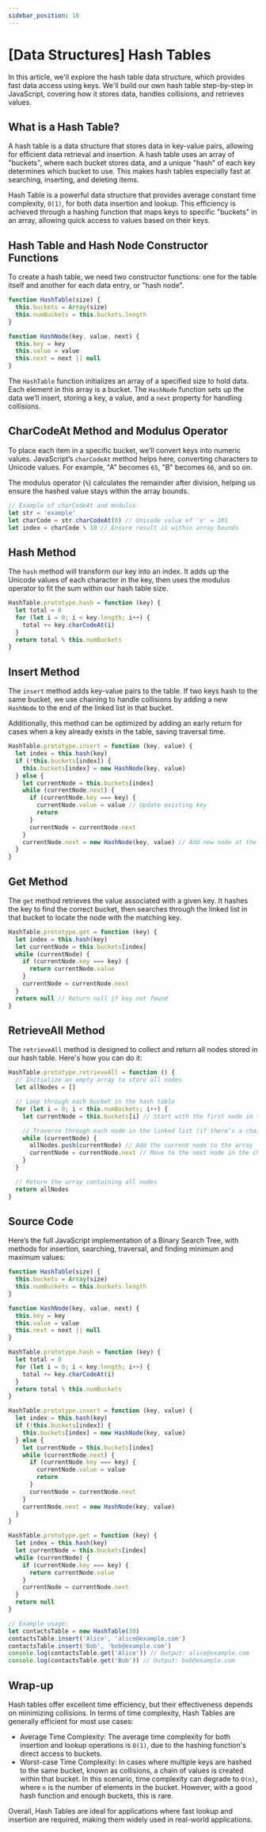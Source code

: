 ```yaml
---
sidebar_position: 18
---
```


# [Data Structures] Hash Tables

In this article, we'll explore the hash table data structure, which provides fast data access using keys. We'll build our own hash table step-by-step in JavaScript, covering how it stores data, handles collisions, and retrieves values.

## What is a Hash Table?

A hash table is a data structure that stores data in key-value pairs, allowing for efficient data retrieval and insertion. A hash table uses an array of "buckets", where each bucket stores data, and a unique "hash" of each key determines which bucket to use. This makes hash tables especially fast at searching, inserting, and deleting items.

Hash Table is a powerful data structure that provides average constant time complexity, `O(1)`, for both data insertion and lookup. This efficiency is achieved through a hashing function that maps keys to specific "buckets" in an array, allowing quick access to values based on their keys.

## Hash Table and Hash Node Constructor Functions

To create a hash table, we need two constructor functions: one for the table itself and another for each data entry, or "hash node".

```javascript
function HashTable(size) {
  this.buckets = Array(size)
  this.numBuckets = this.buckets.length
}

function HashNode(key, value, next) {
  this.key = key
  this.value = value
  this.next = next || null
}
```

The `HashTable` function initializes an array of a specified size to hold data. Each element in this array is a bucket. The `HashNode` function sets up the data we’ll insert, storing a key, a value, and a `next` property for handling collisions.

## CharCodeAt Method and Modulus Operator

To place each item in a specific bucket, we’ll convert keys into numeric values. JavaScript’s `charCodeAt` method helps here, converting characters to Unicode values. For example, "A" becomes `65`, "B" becomes `66`, and so on.

The modulus operator (`%`) calculates the remainder after division, helping us ensure the hashed value stays within the array bounds.

```javascript
// Example of charCodeAt and modulus
let str = 'example'
let charCode = str.charCodeAt(0) // Unicode value of 'e' = 101
let index = charCode % 10 // Ensure result is within array bounds
```

## Hash Method

The `hash` method will transform our key into an index. It adds up the Unicode values of each character in the key, then uses the modulus operator to fit the sum within our hash table size.

```javascript
HashTable.prototype.hash = function (key) {
  let total = 0
  for (let i = 0; i < key.length; i++) {
    total += key.charCodeAt(i)
  }
  return total % this.numBuckets
}
```

## Insert Method

The `insert` method adds key-value pairs to the table. If two keys hash to the same bucket, we use chaining to handle collisions by adding a new `HashNode` to the end of the linked list in that bucket.

Additionally, this method can be optimized by adding an early return for cases when a key already exists in the table, saving traversal time.

```javascript
HashTable.prototype.insert = function (key, value) {
  let index = this.hash(key)
  if (!this.buckets[index]) {
    this.buckets[index] = new HashNode(key, value)
  } else {
    let currentNode = this.buckets[index]
    while (currentNode.next) {
      if (currentNode.key === key) {
        currentNode.value = value // Update existing key
        return
      }
      currentNode = currentNode.next
    }
    currentNode.next = new HashNode(key, value) // Add new node at the end
  }
}
```

## Get Method

The `get` method retrieves the value associated with a given key. It hashes the key to find the correct bucket, then searches through the linked list in that bucket to locate the node with the matching key.

```javascript
HashTable.prototype.get = function (key) {
  let index = this.hash(key)
  let currentNode = this.buckets[index]
  while (currentNode) {
    if (currentNode.key === key) {
      return currentNode.value
    }
    currentNode = currentNode.next
  }
  return null // Return null if key not found
}
```

## RetrieveAll Method

The `retrieveAll` method is designed to collect and return all nodes stored in our hash table. Here's how you can do it:

```javascript
HashTable.prototype.retrieveAll = function () {
  // Initialize an empty array to store all nodes
  let allNodes = []

  // Loop through each bucket in the hash table
  for (let i = 0; i < this.numBuckets; i++) {
    let currentNode = this.buckets[i] // Start with the first node in the bucket

    // Traverse through each node in the linked list (if there’s a chain)
    while (currentNode) {
      allNodes.push(currentNode) // Add the current node to the array
      currentNode = currentNode.next // Move to the next node in the chain
    }
  }

  // Return the array containing all nodes
  return allNodes
}
```

## Source Code

Here’s the full JavaScript implementation of a Binary Search Tree, with methods for insertion, searching, traversal, and finding minimum and maximum values:

```javascript
function HashTable(size) {
  this.buckets = Array(size)
  this.numBuckets = this.buckets.length
}

function HashNode(key, value, next) {
  this.key = key
  this.value = value
  this.next = next || null
}

HashTable.prototype.hash = function (key) {
  let total = 0
  for (let i = 0; i < key.length; i++) {
    total += key.charCodeAt(i)
  }
  return total % this.numBuckets
}

HashTable.prototype.insert = function (key, value) {
  let index = this.hash(key)
  if (!this.buckets[index]) {
    this.buckets[index] = new HashNode(key, value)
  } else {
    let currentNode = this.buckets[index]
    while (currentNode.next) {
      if (currentNode.key === key) {
        currentNode.value = value
        return
      }
      currentNode = currentNode.next
    }
    currentNode.next = new HashNode(key, value)
  }
}

HashTable.prototype.get = function (key) {
  let index = this.hash(key)
  let currentNode = this.buckets[index]
  while (currentNode) {
    if (currentNode.key === key) {
      return currentNode.value
    }
    currentNode = currentNode.next
  }
  return null
}

// Example usage:
let contactsTable = new HashTable(30)
contactsTable.insert('Alice', 'alice@example.com')
contactsTable.insert('Bob', 'bob@example.com')
console.log(contactsTable.get('Alice')) // Output: alice@example.com
console.log(contactsTable.get('Bob')) // Output: bob@example.com
```

## Wrap-up

Hash tables offer excellent time efficiency, but their effectiveness depends on minimizing collisions. In terms of time complexity, Hash Tables are generally efficient for most use cases:

- Average Time Complexity: The average time complexity for both insertion and lookup operations is `O(1)`, due to the hashing function's direct access to buckets.
- Worst-case Time Complexity: In cases where multiple keys are hashed to the same bucket, known as collisions, a chain of values is created within that bucket. In this scenario, time complexity can degrade to `O(n)`, where `n` is the number of elements in the bucket. However, with a good hash function and enough buckets, this is rare.

Overall, Hash Tables are ideal for applications where fast lookup and insertion are required, making them widely used in real-world applications.
